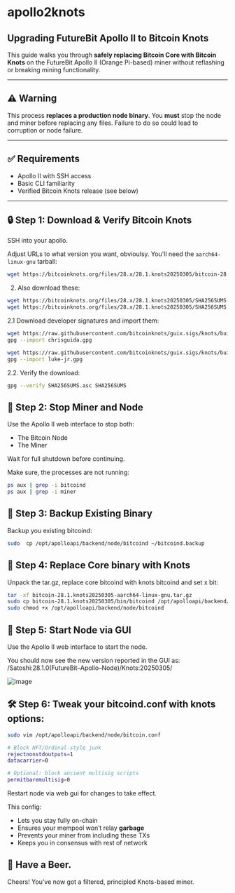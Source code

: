 # apollo2knots

## Upgrading FutureBit Apollo II to Bitcoin Knots

This guide walks you through **safely replacing Bitcoin Core with Bitcoin Knots** on the FutureBit Apollo II (Orange Pi-based) miner without reflashing or breaking mining functionality.

---

## ⚠️ Warning

This process **replaces a production node binary**. You **must** stop the node and miner before replacing any files. Failure to do so could lead to corruption or node failure.

---

## ✅ Requirements

- Apollo II with SSH access
- Basic CLI familiarity
- Verified Bitcoin Knots release (see below)

---

## 🔒 Step 1: Download & Verify Bitcoin Knots

SSH into your apollo.

Adjust URLs to what version you want, obvioulsy.
You'll need the `aarch64-linux-gnu` tarball:
```sh
wget https://bitcoinknots.org/files/28.x/28.1.knots20250305/bitcoin-28.1.knots20250305-aarch64-linux-gnu.tar.gz
```

2. Also download these:
```sh
wget https://bitcoinknots.org/files/28.x/28.1.knots20250305/SHA256SUMS.asc
wget https://bitcoinknots.org/files/28.x/28.1.knots20250305/SHA256SUMS
```
2.1 Download developer signatures and import them:
```sh
wget https://raw.githubusercontent.com/bitcoinknots/guix.sigs/knots/builder-keys/chrisguida.gpg
gpg --import chrisguida.gpg

wget https://raw.githubusercontent.com/bitcoinknots/guix.sigs/knots/builder-keys/luke-jr.gpg
gpg --import luke-jr.gpg
```
2.2. Verify the download:
```sh
gpg --verify SHA256SUMS.asc SHA256SUMS
```

## 🛑 Step 2: Stop Miner and Node

Use the Apollo II web interface to stop both:
- The Bitcoin Node
- The Miner

Wait for full shutdown before continuing.

Make sure, the processes are not running:
```sh
ps aux | grep -i bitcoind
ps aux | grep -i miner
```

## 💾 Step 3: Backup Existing Binary

Backup you existing bitcoind:
```sh
sudo  cp /opt/apolloapi/backend/node/bitcoind ~/bitcoind.backup
```

## 💾 Step 4: Replace Core binary with Knots

Unpack the tar.gz, replace core bitcoind with knots bitcoind and set x bit:

```sh
tar -xf bitcoin-28.1.knots20250305-aarch64-linux-gnu.tar.gz
sudo cp bitcoin-28.1.knots20250305/bin/bitcoind /opt/apolloapi/backend/node/bitcoind
sudo chmod +x /opt/apolloapi/backend/node/bitcoind
```

## 🏁 Step 5: Start Node via GUI

Use the Apollo II web interface to start the node.

You should now see the new version reported in the GUI as:
/Satoshi:28.1.0(FutureBit–Apollo–Node)/Knots:20250305/

![image](https://github.com/user-attachments/assets/55d412d3-0fbf-4fdc-ba92-c7aae33870ad)

## 🛠️ Step 6: Tweak your bitcoind.conf with knots options:

```sh
sudo vim /opt/apolloapi/backend/node/bitcoin.conf
```

```sh
# Block NFT/Ordinal-style junk
rejectnonstdoutputs=1
datacarrier=0

# Optional: block ancient multisig scripts
permitbaremultisig=0
```

Restart node via web gui for changes to take effect.

This config:
- Lets you stay fully on-chain
- Ensures your mempool won’t relay **garbage**
- Prevents your miner from including these TXs
- Keeps you in consensus with rest of network

## 🍺 Have a Beer.

Cheers!
You’ve now got a filtered, principled Knots-based miner.




